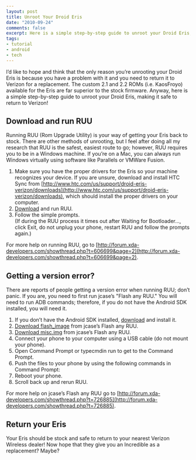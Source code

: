 ```yaml
---
layout: post
title: Unroot Your Droid Eris
date: "2010-09-24"
comments: false
excerpt: Here is a simple step-by-step guide to unroot your Droid Eris, making it safe to return to Verizon!
tags:
- tutorial
- android
- tech
---
```


I’d like to hope and think that the only reason you’re unrooting your Droid Eris is because you have a problem with it and you need to return it to Verizon for a replacement. The custom 2.1 and 2.2 ROMs (i.e. KaosFroyo) available for the Eris are far superior to the stock firmware. Anyway, here is a simple step-by-step guide to unroot your Droid Eris, making it safe to return to Verizon!

## Download and run RUU

Running RUU (Rom Upgrade Utility) is your way of getting your Eris back to stock. There are other methods of unrooting, but I feel after doing all my research that RUU is the safest, easiest route to go; however, RUU requires you to be in a Windows machine. If you’re on a Mac, you can always run Windows virtually using software like Parallels or VMWare Fusion.

1.  Make sure you have the proper drivers for the Eris so your machine recognizes your device.
If you are unsure, download and install HTC Sync from [http://www.htc.com/us/support/droid-eris-verizon/downloads](http://www.htc.com/us/support/droid-eris-verizon/downloads), which should install the proper drivers on your computer.
2.  [Download](http://shipped-roms.com/shipped/Desire/RUU_Desire_C_Verizon_WWE_2.36.605.1_release_signed_with_driver.exe) and run RUU.
3.  Follow the simple prompts.  
(If during the RUU process it times out after Waiting for Bootloader..., click Exit, do not unplug your phone, restart RUU and follow the prompts again.)

For more help on running RUU, go to [http://forum.xda-developers.com/showthread.php?t=606699&page=2](http://forum.xda-developers.com/showthread.php?t=606699&page=2).

## Getting a version error?

There are reports of people getting a version error when running RUU; don’t panic. If you are, you need to first run jcase’s "Flash any RUU." You will need to run ADB commands; therefore, if you do not have the Android SDK installed, you will need it.

1.  If you don’t have the Android SDK installed, [download](http://developer.android.com/sdk/index.html) and install it.
2.  [Download flash_image](https://docs.google.com/open?id=0B1Z3FsizLUAGTmxtb0FwZnNMak0) from jcase’s Flash any RUU.
3.  [Download misc.img](https://docs.google.com/open?id=0B1Z3FsizLUAGai1kWFVlMFFFQzg) from jcase’s Flash any RUU.
4.  Connect your phone to your computer using a USB cable (do not mount your phone).
5.  Open Command Prompt or typecmdin run to get to the Command Prompt.
6.  Push the files to your phone by using the following commands in Command Prompt:
7.  Reboot your phone.
8.  Scroll back up and rerun RUU.

For more help on jcase’s Flash any RUU go to [http://forum.xda-developers.com/showthread.php?t=726885](http://forum.xda-developers.com/showthread.php?t=726885).

## Return your Eris

Your Eris should be stock and safe to return to your nearest Verizon Wireless dealer! Now hope that they give you an Incredible as a replacement? Maybe?